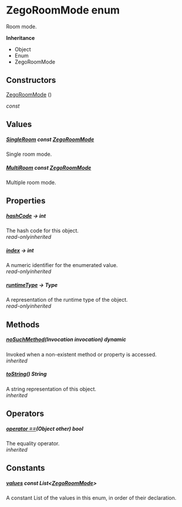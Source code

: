 


# ZegoRoomMode enum







<p>Room mode.</p>



**Inheritance**

- Object
- Enum
- ZegoRoomMode






## Constructors

[ZegoRoomMode](../zego_uikit_prebuilt_live_audio_room/ZegoRoomMode/ZegoRoomMode.md) ()

  _const_ 


## Values

##### [SingleRoom](../zego_uikit_prebuilt_live_audio_room/ZegoRoomMode.md) const [ZegoRoomMode](../zego_uikit_prebuilt_live_audio_room/ZegoRoomMode.md)



<p>Single room mode.</p>  




##### [MultiRoom](../zego_uikit_prebuilt_live_audio_room/ZegoRoomMode.md) const [ZegoRoomMode](../zego_uikit_prebuilt_live_audio_room/ZegoRoomMode.md)



<p>Multiple room mode.</p>  





## Properties

##### [hashCode](../zego_uikit_prebuilt_live_audio_room/ZegoRoomMode/hashCode.md) &#8594; int



The hash code for this object.  
_<span class="feature">read-only</span><span class="feature">inherited</span>_



##### [index](../zego_uikit_prebuilt_live_audio_room/ZegoRoomMode/index.md) &#8594; int



A numeric identifier for the enumerated value.  
_<span class="feature">read-only</span><span class="feature">inherited</span>_



##### [runtimeType](../zego_uikit_prebuilt_live_audio_room/ZegoRoomMode/runtimeType.md) &#8594; Type



A representation of the runtime type of the object.  
_<span class="feature">read-only</span><span class="feature">inherited</span>_





## Methods

##### [noSuchMethod](../zego_uikit_prebuilt_live_audio_room/ZegoRoomMode/noSuchMethod.md)(Invocation invocation) dynamic



Invoked when a non-existent method or property is accessed.  
_<span class="feature">inherited</span>_



##### [toString](../zego_uikit_prebuilt_live_audio_room/ZegoRoomMode/toString.md)() String



A string representation of this object.  
_<span class="feature">inherited</span>_





## Operators

##### [operator ==](../zego_uikit_prebuilt_live_audio_room/ZegoRoomMode/operator_equals.md)(Object other) bool



The equality operator.  
_<span class="feature">inherited</span>_










## Constants

##### [values](../zego_uikit_prebuilt_live_audio_room/ZegoRoomMode/values-constant.md) const List&lt;[ZegoRoomMode](../zego_uikit_prebuilt_live_audio_room/ZegoRoomMode.md)>



A constant List of the values in this enum, in order of their declaration.  









